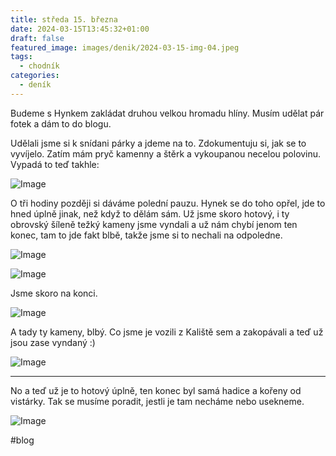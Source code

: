 ```yaml
---
title: středa 15. března
date: 2024-03-15T13:45:32+01:00
draft: false
featured_image: images/denik/2024-03-15-img-04.jpeg
tags:
  - chodník
categories:
  - deník
---
```


Budeme s Hynkem zakládat druhou velkou hromadu hlíny.
Musím udělat pár fotek a dám to do blogu.

Udělali jsme si k snídani párky a jdeme na to. Zdokumentuju si, jak se
to vyvíjelo. Zatím mám pryč kamenny a štěrk a vykoupanou necelou
polovinu. Vypadá to teď takhle:


![Image](/images/denik/2024-03-13-img-01.jpeg)

O tři hodiny později si dáváme polední pauzu. Hynek se do toho opřel,
jde to hned úplně jinak, než když to dělám sám. Už jsme skoro hotový,
i ty obrovský šíleně težký kameny jsme vyndali a už nám chybí jenom
ten konec, tam to jde fakt blbě, takže jsme si to nechali na odpoledne.

![Image](/images/denik/2024-03-15-img-02.jpeg)

![Image](/images/denik/2024-03-15-img-03.jpeg)

Jsme skoro na konci.

![Image](/images/denik/2024-03-15-img-05.jpeg)

A tady ty kameny, blbý. Co jsme je vozili z Kaliště sem a zakopávali a
teď už jsou zase vyndaný :)

![Image](/images/denik/2024-03-15-img-04.jpeg)

---

No a teď už je to hotový úplně, ten konec byl samá hadice a kořeny od
vistárky. Tak se musíme poradit, jestli je tam necháme nebo usekneme.

![Image](/images/denik/2024-03-15-img-06.jpeg)

#blog
